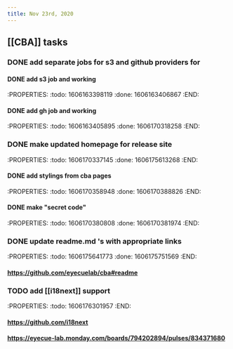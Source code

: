 ```yaml
---
title: Nov 23rd, 2020
---
```


## [[CBA]] tasks
### DONE add separate jobs for s3 and github providers for
#### DONE add s3 job and working
:PROPERTIES:
:todo: 1606163398119
:done: 1606163406867
:END:
#### DONE add gh job and working
:PROPERTIES:
:todo: 1606163405895
:done: 1606170318258
:END:
### DONE make updated homepage for  release site
:PROPERTIES:
:todo: 1606170337145
:done: 1606175613268
:END:
#### DONE add stylings from cba pages
:PROPERTIES:
:todo: 1606170358948
:done: 1606170388826
:END:
#### DONE make "secret code"
:PROPERTIES:
:todo: 1606170380808
:done: 1606170381974
:END:
### DONE update readme.md 's with appropriate links
:PROPERTIES:
:todo: 1606175641773
:done: 1606175751569
:END:
#### https://github.com/eyecuelab/cba#readme
### TODO add [[i18next]] support
:PROPERTIES:
:todo: 1606176301957
:END:
#### https://github.com/i18next
#### https://eyecue-lab.monday.com/boards/794202894/pulses/834371680
####
